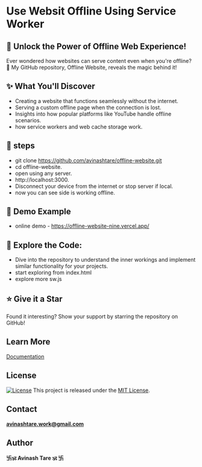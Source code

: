 # Use Websit Offline Using Service Worker

## 🚀 Unlock the Power of Offline Web Experience!
Ever wondered how websites can serve content even when you're offline? 🤔 My GitHub repository, Offline Website, reveals the magic behind it!

## ✨ What You'll Discover
- Creating a website that functions seamlessly without the internet.
- Serving a custom offline page when the connection is lost.
- Insights into how popular platforms like YouTube handle offline scenarios.
- how service workers and web cache storage work.


## 👣 steps
- git clone https://github.com/avinashtare/offline-website.git
- cd offline-website.
- open using any server.
- http://localhost:3000.
- Disconnect your device from the internet or stop server if local.
- now you can see side is working offline.

## 👿 Demo Example
- online demo - https://offline-website-nine.vercel.app/

## 🔗 Explore the Code:
- Dive into the repository to understand the inner workings and implement similar functionality for your projects.
- start exploring from index.html
- explore more sw.js

## ⭐ Give it a Star
Found it interesting? Show your support by starring the repository on GitHub!


## Learn More

[Documentation](https://developer.mozilla.org/en-US/docs/Web/API/Service_Worker_API)

## License

[![License](https://img.shields.io/badge/License-MIT-blue.svg)](https://opensource.org/licenses/MIT)
This project is released under the [MIT License](LICENSE).  


## Contact

**[avinashtare.work@gmail.com](mailto:avinashtare.work@gmail.com)**

## Author
**卐🕉 Avinash Tare 🕉 卐**
